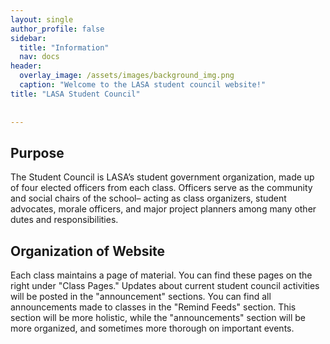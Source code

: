 ```yaml
---
layout: single
author_profile: false
sidebar:
  title: "Information"
  nav: docs
header:
  overlay_image: /assets/images/background_img.png
  caption: "Welcome to the LASA student council website!"
title: "LASA Student Council"
  
  
---
```


## Purpose

The Student Council is LASA’s student government organization, made up of four elected officers from each class. Officers serve as the community and social chairs of the school– acting as class organizers, student advocates, morale officers, and major project planners among many other dutes and responsibilities.

## Organization of Website
Each class maintains a page of material. You can find these pages on the right under "Class Pages." Updates about current student council activities will be posted in the "announcement" sections. You can find all announcements made to classes in the "Remind Feeds" section. This section will be more holistic, while the "announcements" section will be more organized, and sometimes more thorough on important events.
